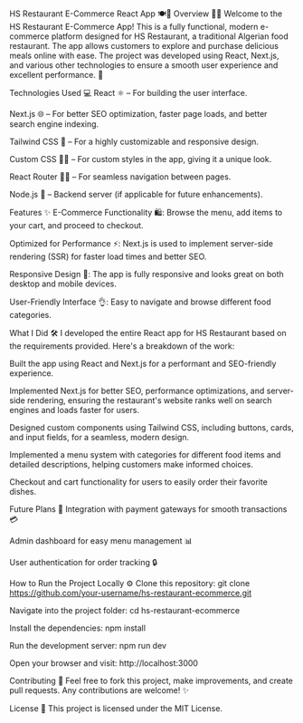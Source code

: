 HS Restaurant E-Commerce React App 🍽️🍕
Overview 👨‍💻
Welcome to the HS Restaurant E-Commerce App! This is a fully functional, modern e-commerce platform designed for HS Restaurant, a traditional Algerian food restaurant. The app allows customers to explore and purchase delicious meals online with ease. The project was developed using React, Next.js, and various other technologies to ensure a smooth user experience and excellent performance. 🚀

Technologies Used 💻
React ⚛️ – For building the user interface.

Next.js 🌐 – For better SEO optimization, faster page loads, and better search engine indexing.

Tailwind CSS 🎨 – For a highly customizable and responsive design.

Custom CSS 🧑‍🎨 – For custom styles in the app, giving it a unique look.

React Router 🚶‍♂️ – For seamless navigation between pages.

Node.js 🌱 – Backend server (if applicable for future enhancements).

Features ✨
E-Commerce Functionality 🛍️: Browse the menu, add items to your cart, and proceed to checkout.

Optimized for Performance ⚡: Next.js is used to implement server-side rendering (SSR) for faster load times and better SEO.

Responsive Design 📱: The app is fully responsive and looks great on both desktop and mobile devices.

User-Friendly Interface 👌: Easy to navigate and browse different food categories.

What I Did 🛠️
I developed the entire React app for HS Restaurant based on the requirements provided. Here's a breakdown of the work:

Built the app using React and Next.js for a performant and SEO-friendly experience.

Implemented Next.js for better SEO, performance optimizations, and server-side rendering, ensuring the restaurant's website ranks well on search engines and loads faster for users.

Designed custom components using Tailwind CSS, including buttons, cards, and input fields, for a seamless, modern design.

Implemented a menu system with categories for different food items and detailed descriptions, helping customers make informed choices.

Checkout and cart functionality for users to easily order their favorite dishes.

Future Plans 🌟
Integration with payment gateways for smooth transactions 💳

Admin dashboard for easy menu management 📊

User authentication for order tracking 🔒

How to Run the Project Locally ⚙️
Clone this repository:
git clone https://github.com/your-username/hs-restaurant-ecommerce.git

Navigate into the project folder:
cd hs-restaurant-ecommerce

Install the dependencies:
npm install

Run the development server:
npm run dev

Open your browser and visit:
http://localhost:3000

Contributing 🤝
Feel free to fork this project, make improvements, and create pull requests. Any contributions are welcome! ✨

License 📄
This project is licensed under the MIT License.
